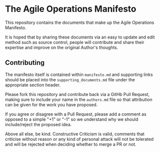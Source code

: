 # The Agile Operations Manifesto

This repository contains the documents that make up the Agile Operations
Manifesto.

It is hoped that by sharing these documents via an easy to update and edit
method such as source control, people will contribute and share their expertise
and improve on the original Author's thoughts.

## Contributing

The manifesto itself is contained within `manifesto.md` and supporting links
should be placed into the `supporting_documents.md` file under the appropriate
section header.

Please fork this repository and contribute back via a GitHb Pull Request,
making sure to include your name in the `authors.md` file so that attribution
can be given for the work you have proposed.

If you agree or disagree with a Pull Request, please add a comment as opposed
to a simple "+1" or "-1" so we understand why we should include/reject the
proposed idea.

Above all else, be kind. Constructive Criticism is valid, comments that
criticise without reason or any kind of personal attack will not be tolerated
and will be rejected when deciding whether to merge a PR or not.
